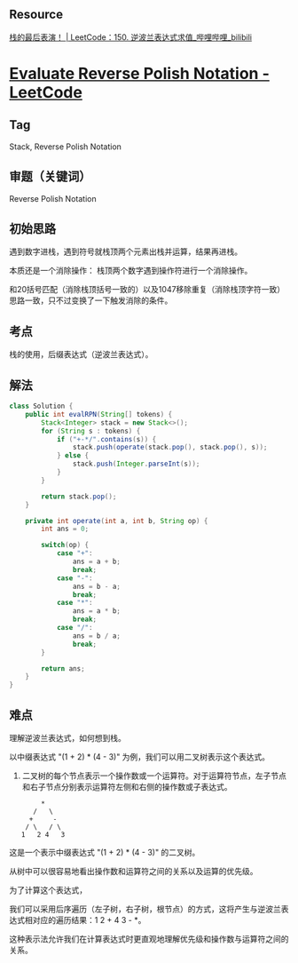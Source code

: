 ## Resource
[栈的最后表演！ | LeetCode：150. 逆波兰表达式求值_哔哩哔哩_bilibili](https://www.bilibili.com/video/BV1kd4y1o7on/?vd_source=11fa18bc276af3bba75dd7f376bfe9c9)
# [Evaluate Reverse Polish Notation - LeetCode](https://leetcode.com/problems/evaluate-reverse-polish-notation/description/)

## Tag
Stack, Reverse Polish Notation

## 审题（关键词） 
Reverse Polish Notation

## 初始思路  
遇到数字进栈，遇到符号就栈顶两个元素出栈并运算，结果再进栈。  

本质还是一个消除操作： 栈顶两个数字遇到操作符进行一个消除操作。 

和20括号匹配（消除栈顶括号一致的）以及1047移除重复（消除栈顶字符一致）思路一致，只不过变换了一下触发消除的条件。  

## 考点 
栈的使用，后缀表达式（逆波兰表达式）。

## 解法  
```java
class Solution {
    public int evalRPN(String[] tokens) {
        Stack<Integer> stack = new Stack<>();
        for (String s : tokens) {
            if ("+-*/".contains(s)) {
                stack.push(operate(stack.pop(), stack.pop(), s));
            } else {
                stack.push(Integer.parseInt(s));
            }
        }

        return stack.pop();
    }

    private int operate(int a, int b, String op) {
        int ans = 0;

        switch(op) {
            case "+":
                ans = a + b;
                break;
            case "-":
                ans = b - a;
                break;
            case "*":
                ans = a * b;
                break;
            case "/":
                ans = b / a;
                break;
        }

        return ans;
    }
}
```

## 难点
理解逆波兰表达式，如何想到栈。 
 
以中缀表达式 "(1 + 2) * (4 - 3)" 为例，我们可以用二叉树表示这个表达式。
   1. 二叉树的每个节点表示一个操作数或一个运算符。对于运算符节点，左子节点和右子节点分别表示运算符左侧和右侧的操作数或子表达式。

```
        *
      /   \
     +     -
    / \   / \
   1   2 4   3
```
这是一个表示中缀表达式 "(1 + 2) * (4 - 3)" 的二叉树。  

从树中可以很容易地看出操作数和运算符之间的关系以及运算的优先级。  

为了计算这个表达式，

我们可以采用后序遍历（左子树，右子树，根节点）的方式，这将产生与逆波兰表达式相对应的遍历结果：1 2 + 4 3 - *。

这种表示法允许我们在计算表达式时更直观地理解优先级和操作数与运算符之间的关系。